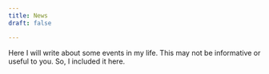 ```yaml
---
title: News
draft: false

---
```

Here I will write about some events in my life. This may not be informative or useful to you. So, I included it here. 